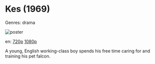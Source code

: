 # Kes (1969)

Genres: drama

![poster](http://image.tmdb.org/t/p/w500/klY2RyQvyOtiRM6Bi1xmQXCbaJk.jpg)

en:
  [720p](magnet:?xt=urn:btih:44B8968218FD04329EB00039EC021A0A28F88FBF&tr=udp://glotorrents.pw:6969/announce&tr=udp://tracker.opentrackr.org:1337/announce&tr=udp://torrent.gresille.org:80/announce&tr=udp://tracker.openbittorrent.com:80&tr=udp://tracker.coppersurfer.tk:6969&tr=udp://tracker.leechers-paradise.org:6969&tr=udp://p4p.arenabg.ch:1337&tr=udp://tracker.internetwarriors.net:1337)
  [1080p](magnet:?xt=urn:btih:B7C332011947F1A8E6FE857FE334DC5BAA3947B2&tr=udp://glotorrents.pw:6969/announce&tr=udp://tracker.opentrackr.org:1337/announce&tr=udp://torrent.gresille.org:80/announce&tr=udp://tracker.openbittorrent.com:80&tr=udp://tracker.coppersurfer.tk:6969&tr=udp://tracker.leechers-paradise.org:6969&tr=udp://p4p.arenabg.ch:1337&tr=udp://tracker.internetwarriors.net:1337)
  


A young, English working-class boy spends his free time caring for and training his pet falcon.